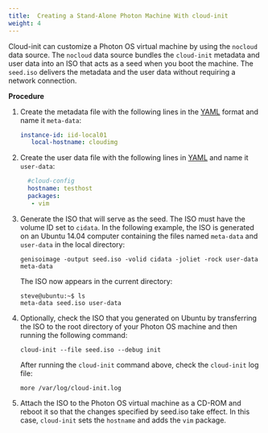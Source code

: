 ```yaml
---
title:  Creating a Stand-Alone Photon Machine With cloud-init
weight: 4
---
```


Cloud-init can customize a Photon OS virtual machine by using the `nocloud` data source. The `nocloud` data source bundles the `cloud-init` metadata and user data into an ISO that acts as a seed when you boot the machine. The `seed.iso` delivers the metadata and the user data without requiring a network connection. 

**Procedure**


1. Create the metadata file with the following lines in the [YAML](http://www.yaml.org/start.html) format and name it `meta-data`:
          
    ```yaml
    instance-id: iid-local01
       local-hostname: cloudimg
    ```

1. Create the user data file with the following lines in [YAML](http://www.yaml.org/start.html) and name it `user-data`: 

      ```yaml
        #cloud-config
    	hostname: testhost
    	packages:
    	 - vim
      ```	 

1. Generate the ISO that will serve as the seed. The ISO must have the volume ID set to `cidata`. In the following example, the ISO is generated on an Ubuntu 14.04 computer containing the files named `meta-data` and `user-data` in the local directory: 

    ```console
    genisoimage -output seed.iso -volid cidata -joliet -rock user-data meta-data
    ```

    The ISO now appears in the current directory: 

    ```console
    steve@ubuntu:~$ ls
    meta-data seed.iso user-data
    ```

1. Optionally, check the ISO that you generated on Ubuntu by transferring the ISO to the root directory of your Photon OS machine and then running the following command: 
	
    ```console
    cloud-init --file seed.iso --debug init
    ```

    After running the `cloud-init` command above, check the `cloud-init` log file: 

    ```console
    more /var/log/cloud-init.log
    ```

1. Attach the ISO to the Photon OS virtual machine as a CD-ROM and reboot it so that the changes specified by seed.iso take effect. In this case, `cloud-init` sets the `hostname` and adds the `vim` package.